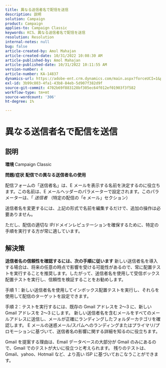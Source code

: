 ```yaml
---
title: 異なる送信者名で配信を送信
description: 説明
solution: Campaign
product: Campaign
applies-to: Campaign Classic
keywords: KCS、異なる送信者名で配信を送信
resolution: Resolution
internal-notes: null
bug: false
article-created-by: Amol Mahajan
article-created-date: 10/31/2022 10:08:30 AM
article-published-by: Amol Mahajan
article-published-date: 10/31/2022 10:11:55 AM
version-number: 4
article-number: KA-14837
dynamics-url: https://adobe-ent.crm.dynamics.com/main.aspx?forceUCI=1&pagetype=entityrecord&etn=knowledgearticle&id=fddd9bf4-0359-ed11-9561-6045bd006079
exl-id: 3b99c803-4fa1-43b8-84eb-5d907f382d9f
source-git-commit: 4702b69f883128bf305ec64f012ef01903f3f582
workflow-type: tm+mt
source-wordcount: '306'
ht-degree: 1%

---
```


# 異なる送信者名で配信を送信

## 説明

<b>環境</b><b> </b>
Campaign Classic


<b>問題/症状</b>
<b>配信での異なる送信者名の使用</b>

配信フォームの「送信者名」は、E メールを表示する名前を決定するのに役立ちます。この名前は、E メールヘッダーのパラメーターで設定されます。このパラメーターは、「 *送信者* （特定の配信の「e メール」セクション）

送信者名を変更するには、上記の形式で名前を編集するだけで、追加の操作は必要ありません。

ただし、配信の適切な IP/ドメインレピュテーションを確保するために、特定の手順を実行する方が常に適しています。






## 解決策

<b>送信者名の信頼性を確認するには、次の手順に従います</b>
新しい送信者名を導入する場合は、将来の任意の時点で影響を受ける可能性があるので、常に配置テストを実行することを推奨します。したがって、送信者名を使用して受信ボックス配置テストを実行し、信頼性を検証することをお勧めします。

手順 1：新しい送信者名を使用してインボックス配置テストを実行し、それらを使用して配信のターゲットを設定できます。

手順 2：テストを実行するには、既存の Gmail アドレスを 2～3 に、新しい Gmail アドレスを 2～3 にします。 新しい送信者名を含むメールをすべてのメールアドレスに送信し、メールが正確にランディングしたフォルダーカテゴリを確認します。 E メールの迷惑メール/スパムへのランディングまたはプライマリ/プロモーションに基づいて、送信者名の影響に関する詳細を知るのに役立ちます。

Gmail を提案する理由は、Email データベースの大部分が Gmail のみにあるので、Gmail でのテストが大いに役立つと考えられます。 残りのテストは、Gmail、yahoo、Hotmail など、より高い ISP に基づいておこなうことができます。
